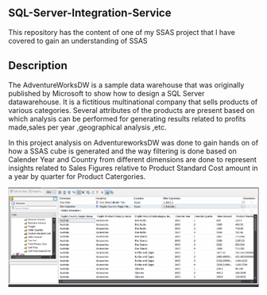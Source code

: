 ## SQL-Server-Integration-Service
This repository has the content of one of my SSAS project that I have covered to gain an understanding of SSAS
## Description
The AdventureWorksDW is a sample data warehouse that was originally published by Microsoft to show how to design a SQL Server datawarehouse. It is a fictitious multinational company that sells products of various categories. Several attributes of the products are present based on which analysis can be performed for generating results related to profits made,sales per year ,geographical analysis ,etc. 

In this project analysis on AdventureworksDW was done to gain hands on of how a SSAS cube is generated and the way filtering is done based on Calender Year and Country from different dimensions are done to represent insights related to Sales Figures relative to Product Standard Cost amount in a year by quarter for Product Catergories.

<img src="Image/SSAS outcome.PNG">

